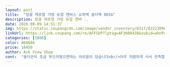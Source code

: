 ```yaml
---
layout: post 
title:  "캉골 캐쥬얼 가방 듀얼 캔버스 쇼퍼백 숄더백 0034" 
description: 캉골 캐쥬얼 가방 듀얼 캔버 ..
date: 2020-08-09 14:51:37 
img: https://static.coupangcdn.com/image/vendor_inventory/831f/82223096ac964df70eb5ffa7f2218ed380b25122e637e0837f4a3c70cc5e.jpg 
linkUrl: https://link.coupang.com/re/AFFSDP?lptag=AF3600438&subid=ahnPublicAsk&pageKey=1580790638&itemId=2702634968&vendorItemId=71126935415&traceid=V0-113-53307824dca5043c 
categories: [1008] 
color: A6A6A6 
price: 16450 
author: Ask View Shop 
cont:  "숄더끈이 조금 부드러웠으면하는 아쉬움이 있습니다<br/>아주 저렴하게 사서 만족합니다^^<br/>정품과 거의 동일 하다고 보여요 잘 산거 같아요 판매자 분께서는 중국에 백화점에 납품하는거라고 했음<br/>" 
---
```

